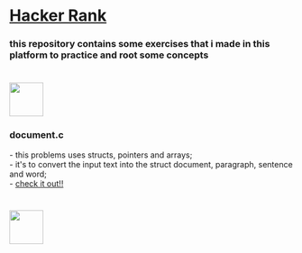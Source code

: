# [Hacker Rank](https://www.hackerrank.com/)

### this repository contains some exercises that i made in this platform to practice and root some concepts

# <img src="https://cdn.jsdelivr.net/gh/devicons/devicon@latest/icons/c/c-original.svg" width="60" heigh="60"/>

###  document.c
<p>
- this problems uses structs, pointers and arrays;<br>
- it's to convert the input text into the struct document, paragraph, sentence and word;<br>
- <a href="https://www.hackerrank.com/challenges/structuring-the-document">check it out!!</a>

# <img src="https://cdn.jsdelivr.net/gh/devicons/devicon/icons/java/java-original.svg" width="60" height="60"/>
